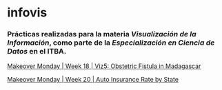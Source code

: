 # infovis

### Prácticas realizadas para la materia *Visualización de la Información*, como parte de la *Especialización en Ciencia de Datos* en el ITBA.

[Makeover Monday | Week 18 | Viz5: Obstetric Fistula in Madagascar](https://altromondo.github.io/infovis/tableau_1er_ejercicio.html)


[Makeover Monday | Week 20 | Auto Insurance Rate by State](https://bl.ocks.org/altromondo/acbad0d5187be144b0266672eaa91a79)


